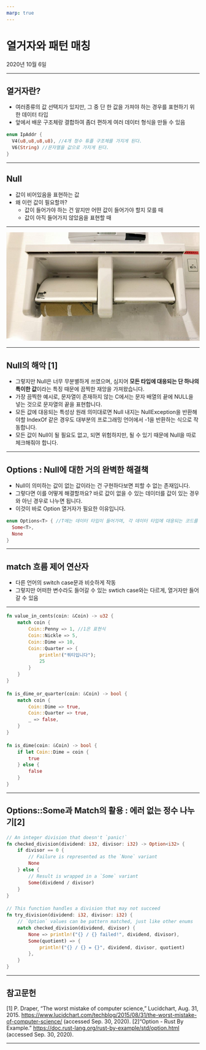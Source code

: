 ```yaml
---
marp: true
---
```

# 열거자와 패턴 매칭

2020년 10월 6일

---

## 열거자란?

- 여러종류의 값 선택지가 있지만, 그 중 단 한 값을 가져야 하는 경우를 표현하기 위한 데이터 타입
- 앞에서 배운 구조체랑 결합하여 좀더 편하게 여러 데이터 형식을 만들 수 있음

```rust
enum IpAddr {
  V4(u8,u8,u8,u8), //4개 정수 튜플 구조체를 가지게 된다.
  V6(String) //문자열을 값으로 가지게 된다.
}
```

---

## Null

- 값이 비어있음을 표현하는 값
- 왜 이런 값이 필요할까?
  - 값이 들어가야 하는 건 알지만 어떤 값이 들어가야 할지 모를 때
  - 값이 아직 들어가지 않았음을 표현할 때

---

![0과 널의 차이 휴지심](./media/1.JPG)

<!-- - 왼쪽도 휴지가 없지만, 무언가가 할당되어 있습니다. 빈문자열, 비어있는 배열 등의 할당되어 있는 경우라고 할 수 있죠.
- 그렇지만 오른쪽은 그것도 할당이 안되어 있지만, 자리는 준비되어 있습니다. Null이 들어서 있는 경우입니다. -->

---

## Null의 해악 [1]

- 그렇지만 Null은 너무 무분별하게 쓰였으며, 심지어 **모든 타입에 대응되는 단 하나의 특이한 값**이라는 특징 때문에 끔찍한 재앙을 가져왔습니다.
- 가장 끔찍한 예시로, 문자열이 존재하지 않는 C에서는 문자 배열의 끝에 NULL을 넣는 것으로 문자열의 끝을 표현합니다.
- 모든 값에 대응되는 특성상 원래 의미대로면 Null 내지는 NullException을 반환해야할 IndexOf 같은 경우도 대부분의 프로그래밍 언어에서 -1을 반환하는 식으로 작동합니다.
- 모든 값이 Null이 될 필요도 없고, 되면 위험하지만, 될 수 있기 때문에 Null을 따로 체크해줘야 합니다.

---

## Options : Null에 대한 거의 완벽한 해결책

- Null이 의미하는 값이 없는 값이라는 건 구현하다보면 피할 수 없는 존재입니다.
- 그렇다면 이를 어떻게 해결할까요? 바로 값이 없을 수 있는 데이터를 값이 있는 경우와 아닌 경우로 나누면 됩니다.
- 이것이 바로 Option 열거자가 필요한 이유입니다.

```rust
enum Options<T> { //T에는 데이터 타입이 들어가며, 각 데이터 타입에 대응되는 코드를 알아서 컴파일러가 만들어 줍니다.
  Some<T>,
  None
}
```

---

## match 흐름 제어 연산자

- 다른 언어의 switch case문과 비슷하게 작동
- 그렇지만 어떠한 변수라도 들어갈 수 있는 swtich case와는 다르게, 열거자만 들어갈 수 있음

---

```rust
fn value_in_cents(coin: &Coin) -> u32 {
    match coin {
        Coin::Penny => 1, //1은 표현식
        Coin::Nickle => 5,
        Coin::Dime => 10,
        Coin::Quarter => {
            println!("쿼티입니다");
            25
        }
    }
}

fn is_dime_or_quarter(coin: &Coin) -> bool {
    match coin {
        Coin::Dime => true,
        Coin::Quarter => true,
        _ => false,
    }
}

fn is_dime(coin: &Coin) -> bool {
    if let Coin::Dime = coin {
        true
    } else {
        false
    }
}
```

---

## Options::Some과 Match의 활용 : 에러 없는 정수 나누기[2]

```rust
// An integer division that doesn't `panic!`
fn checked_division(dividend: i32, divisor: i32) -> Option<i32> {
    if divisor == 0 {
        // Failure is represented as the `None` variant
        None
    } else {
        // Result is wrapped in a `Some` variant
        Some(dividend / divisor)
    }
}

// This function handles a division that may not succeed
fn try_division(dividend: i32, divisor: i32) {
    // `Option` values can be pattern matched, just like other enums
    match checked_division(dividend, divisor) {
        None => println!("{} / {} failed!", dividend, divisor),
        Some(quotient) => {
            println!("{} / {} = {}", dividend, divisor, quotient)
        },
    }
}
```

---

## 참고문헌

[1] P. Draper, “The worst mistake of computer science,” Lucidchart, Aug. 31, 2015. <https://www.lucidchart.com/techblog/2015/08/31/the-worst-mistake-of-computer-science/> (accessed Sep. 30, 2020).
[2]“Option - Rust By Example.” <https://doc.rust-lang.org/rust-by-example/std/option.html> (accessed Sep. 30, 2020).


---

